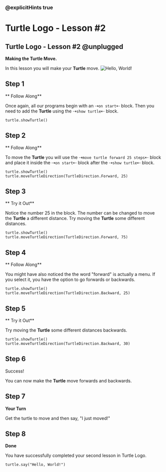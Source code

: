 ### @explicitHints true

# Turtle Logo - Lesson #2

## Turtle Logo - Lesson #2 @unplugged
**Making the Turtle Move.**

In this lesson you will make your **Turtle** move.
![Hello, World!](https://github.com/Mr-Coxall/makecode-arcade-turtle-logo-lesson2/raw/main/assets/move_screenshot.png)

## Step 1
** Follow Along**

Once again, all our programs begin with an ⇢``on start``⇠ block. Then you need to add the **Turtle** using the ⇢``show turtle``⇠ block.
```blocks
turtle.showTurtle()
```

## Step 2
** Follow Along**

To move the **Turtle** you will use the ⇢``move turtle forward 25 steps``⇠ block and place it inside the ⇢``on start``⇠ block after the ⇢``show turtle``⇠ block.
```blocks
turtle.showTurtle()
turtle.moveTurtleDirection(TurtleDirection.Forward, 25)
```

## Step 3
** Try it Out**

Notice the number 25 in the block. The number can be changed to move the **Turtle** a different distance. Try moving the **Turtle** some different distances.
```blocks
turtle.showTurtle()
turtle.moveTurtleDirection(TurtleDirection.Forward, 75)
```

## Step 4
** Follow Along**

You might have also noticed the the word "forward" is actually a menu. If you select it, you have the option to go forwards or backwards.
```blocks
turtle.showTurtle()
turtle.moveTurtleDirection(TurtleDirection.Backward, 25)
```

## Step 5
** Try it Out**

Try moving the **Turtle** some different distances backwards.
```blocks
turtle.showTurtle()
turtle.moveTurtleDirection(TurtleDirection.Backward, 30)
```

## Step 6
Success!

You can now make the **Turtle** move forwards and backwards.

## Step 7
**Your Turn**

Get the turtle to move and then say, "I just moved!"

## Step 8
**Done**

You have successfully completed your second lesson in Turtle Logo.

```ghost
turtle.say("Hello, World!")
```
